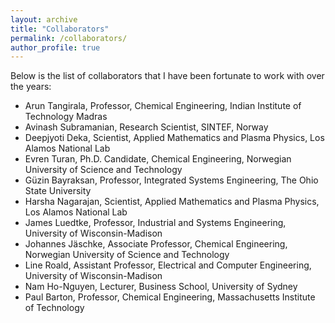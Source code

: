 ```yaml
---
layout: archive
title: "Collaborators"
permalink: /collaborators/
author_profile: true
---
```



Below is the list of collaborators that I have been fortunate to work with over the years:

* <a href = "http://arunkt.yolasite.com/" target="_blank" style="text-decoration:none">Arun Tangirala</a>, Professor, Chemical Engineering, Indian Institute of Technology Madras
* <a href = "https://www.ntnu.edu/employees/avinash.subramanian" target="_blank" style="text-decoration:none">Avinash Subramanian</a>, Research Scientist, SINTEF, Norway
* <a href = "https://www.linkedin.com/in/deepjyoti-deka-8a44388" target="_blank" style="text-decoration:none">Deepjyoti Deka</a>, Scientist, Applied Mathematics and Plasma Physics, Los Alamos National Lab
* <a href = "https://www.ntnu.edu/employees/evren.m.turan" target="_blank" style="text-decoration:none">Evren Turan</a>, Ph.D. Candidate, Chemical Engineering, Norwegian University of Science and Technology
* <a href = "https://u.osu.edu/bayraksan.1/" target="_blank" style="text-decoration:none">Güzin Bayraksan</a>, Professor, Integrated Systems Engineering, The Ohio State University
* <a href = "https://harshanagarajan.com/" target="_blank" style="text-decoration:none">Harsha Nagarajan</a>, Scientist, Applied Mathematics and Plasma Physics, Los Alamos National Lab
* <a href = "https://jrluedtke.github.io/" target="_blank" style="text-decoration:none">James Luedtke</a>, Professor, Industrial and Systems Engineering, University of Wisconsin-Madison
* <a href = "https://folk.ntnu.no/jaschke/index.html" target="_blank" style="text-decoration:none">Johannes Jäschke</a>, Associate Professor, Chemical Engineering, Norwegian University of Science and Technology
* <a href = "https://directory.engr.wisc.edu/ece/Faculty/Roald_Line/" target="_blank" style="text-decoration:none">Line Roald</a>, Assistant Professor, Electrical and Computer Engineering, University of Wisconsin-Madison
* <a href = "https://namho-nguyen.github.io/" target="_blank" style="text-decoration:none">Nam Ho-Nguyen</a>, Lecturer, Business School, University of Sydney
* <a href = "https://cheme.mit.edu/profile/paul-i-barton/" target="_blank" style="text-decoration:none">Paul Barton</a>, Professor, Chemical Engineering, Massachusetts Institute of Technology
